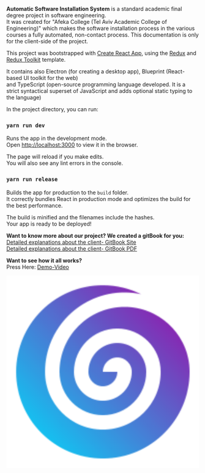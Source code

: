 **Automatic Software Installation System** is a standard academic final degree project in software engineering. <br />
It was created for "Afeka College (Tel Aviv Academic College of Engineering)" which makes the software installation process in the various 
courses a fully automated, non-contact process.
This documentation is only for the client-side of the project. <br />

This project was bootstrapped with [Create React App](https://github.com/facebook/create-react-app), 
using the [Redux](https://redux.js.org/) and [Redux Toolkit](https://redux-toolkit.js.org/) template. <br />

It contains also Electron (for creating a desktop app), 
Blueprint (React-based UI toolkit for the web) <br/> 
and TypeScript (open-source programming language developed. It is a strict syntactical superset of JavaScript and adds optional static typing to the language)

In the project directory, you can run:

### `yarn run dev`

Runs the app in the development mode.<br />
Open [http://localhost:3000](http://localhost:3000) to view it in the browser.

The page will reload if you make edits.<br />
You will also see any lint errors in the console.

### `yarn run release`

Builds the app for production to the `build` folder.<br />
It correctly bundles React in production mode and optimizes the build for the best performance.

The build is minified and the filenames include the hashes.<br />
Your app is ready to be deployed! <br />

**Want to know more about our project? We created a gitBook for you:** <br /> 
[Detailed explanations about the client- GitBook Site](https://finalprojectafeka2020.gitbook.io/client/) <br />
[Detailed explanations about the client- GitBook PDF](https://drive.google.com/file/d/1Iv_zfnPbDKWY1YWM9I61efJ9wYGn19lO/view?usp=sharing) <br />

**Want to see how it all works?** <br /> 
Press Here: [Demo-Video](https://drive.google.com/file/d/1XfkoofzGbJ2oG1Il8I-Q5XHSP7zRjxoQ/view?usp=sharing) <br />

![alt text](https://github.com/FDP-ASIS/Client/blob/master/public/logo512.png)
